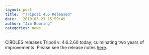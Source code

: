 ```yaml
---
layout: post
title:  "Tripoli 4.6 Released"
date:   2010-03-23 15:59:49
author: "Jim Bowring"
categories: news
---
```


CIRDLES releases Tripoli v. 4.6.2.60 today, culminating two years of improvements.  Please see the release notes <a href="http://www.earthtimetestsite.com/projects/tripoli/winos/currentRelease/ReleaseNotes.txt" target="_blank">here</a>.